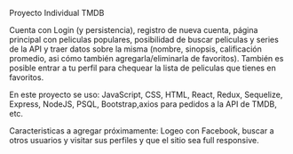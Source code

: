 Proyecto Individual TMDB

Cuenta con Login (y persistencia), registro de nueva cuenta, página principal con peliculas populares, posibilidad de buscar peliculas y series de la API y traer datos sobre la misma (nombre, sinopsis, calificación promedio, asi cómo también agregarla/eliminarla de favoritos). También es posible entrar a tu perfil para chequear la lista de peliculas que tienes en favoritos.

En este proyecto se uso: JavaScript, CSS, HTML, React, Redux, Sequelize, Express, NodeJS, PSQL, Bootstrap,axios para pedidos a la API de TMDB, etc.

Caracteristicas a agregar próximamente: Logeo con Facebook, buscar a otros usuarios y visitar sus perfiles y que el sitio sea full responsive.
